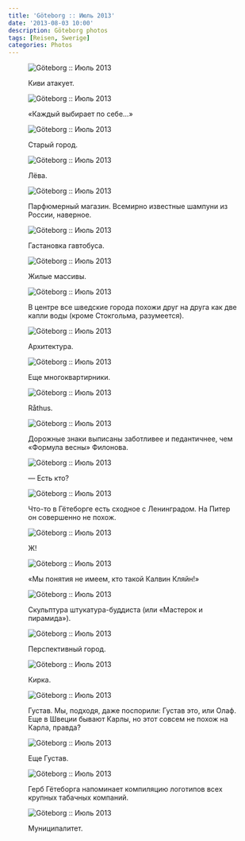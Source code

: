 ```yaml
---
title: 'Göteborg :: Июль 2013'
date: '2013-08-03 10:00'
description: Göteborg photos
tags: [Reisen, Swerige]
categories: Photos
---
```

<figure>
	<img src="{{urls.media}}/1375557909913-600.jpeg" alt="Göteborg :: Июль 2013" />
	<figcaption><p>Киви атакует.</p></figcaption>
</figure>

<figure>
	<img src="{{urls.media}}/1375557915587-600.jpeg" alt="Göteborg :: Июль 2013" />
	<figcaption><p>«Каждый выбирает по себе…»</p></figcaption>
</figure>

<figure>
	<img src="{{urls.media}}/1375557920667-600.jpeg" alt="Göteborg :: Июль 2013" />
	<figcaption><p>Старый город.</p></figcaption>
</figure>

<figure>
	<img src="{{urls.media}}/1375557925897-600.jpeg" alt="Göteborg :: Июль 2013" />
	<figcaption><p>Лёва.</p></figcaption>
</figure>

<figure>
	<img src="{{urls.media}}/1375557930916-600.jpeg" alt="Göteborg :: Июль 2013" />
	<figcaption><p>Парфюмерный магазин. Всемирно известные шампуни из России, наверное.</p></figcaption>
</figure>

<figure>
	<img src="{{urls.media}}/1375557935560-600.jpeg" alt="Göteborg :: Июль 2013" />
	<figcaption><p>Гастановка гавтобуса.</p></figcaption>
</figure>

<figure>
	<img src="{{urls.media}}/1375557939152-600.jpeg" alt="Göteborg :: Июль 2013" />
	<figcaption><p>Жилые массивы.</p></figcaption>
</figure>

<figure>
	<img src="{{urls.media}}/1375557943109-600.jpeg" alt="Göteborg :: Июль 2013" />
	<figcaption><p>В центре все шведские города похожи друг на друга как две капли воды (кроме Стокгольма, разумеется). </p></figcaption>
</figure>

<figure>
	<img src="{{urls.media}}/1375557947109-600.jpeg" alt="Göteborg :: Июль 2013" />
	<figcaption><p>Архитектура.</p></figcaption>
</figure>

<figure>
	<img src="{{urls.media}}/1375557950852-600.jpeg" alt="Göteborg :: Июль 2013" />
	<figcaption><p>Еще многоквартирники.</p></figcaption>
</figure>

<figure>
	<img src="{{urls.media}}/1375557954374-600.jpeg" alt="Göteborg :: Июль 2013" />
	<figcaption><p>Råthus.</p></figcaption>
</figure>

<figure>
	<img src="{{urls.media}}/1375557958086-600.jpeg" alt="Göteborg :: Июль 2013" />
	<figcaption><p>Дорожные знаки выписаны заботливее и педантичнее, чем «Формула весны» Филонова.</p></figcaption>
</figure>

<figure>
	<img src="{{urls.media}}/1375557962820-600.jpeg" alt="Göteborg :: Июль 2013" />
	<figcaption><p>— Есть кто?</p></figcaption>
</figure>

<figure>
	<img src="{{urls.media}}/1375557966680-600.jpeg" alt="Göteborg :: Июль 2013" />
	<figcaption><p>Что-то в Гётеборге есть сходное с Ленинградом. На Питер он совершенно не похож.</p></figcaption>
</figure>

<figure>
	<img src="{{urls.media}}/1375557970488-600.jpeg" alt="Göteborg :: Июль 2013" />
	<figcaption><p>Ж!</p></figcaption>
</figure>

<figure>
	<img src="{{urls.media}}/1375557974034-600.jpeg" alt="Göteborg :: Июль 2013" />
	<figcaption><p>«Мы понятия не имеем, кто такой Калвин Кляйн!»</p></figcaption>
</figure>

<figure>
	<img src="{{urls.media}}/1375557978421-600.jpeg" alt="Göteborg :: Июль 2013" />
	<figcaption><p>Скульптура штукатура-буддиста (или «Мастерок и пирамида»).</p></figcaption>
</figure>

<figure>
	<img src="{{urls.media}}/1375557981928-600.jpeg" alt="Göteborg :: Июль 2013" />
	<figcaption><p>Перспективный город.</p></figcaption>
</figure>

<figure>
	<img src="{{urls.media}}/1375557985739-600.jpeg" alt="Göteborg :: Июль 2013" />
	<figcaption><p>Кирка.</p></figcaption>
</figure>

<figure>
	<img src="{{urls.media}}/1375557989517-600.jpeg" alt="Göteborg :: Июль 2013" />
	<figcaption><p>Густав. Мы, подходя, даже поспорили: Густав это, или Олаф. Еще в Швеции бывают Карлы, но этот совсем не похож на Карла, правда?</p></figcaption>
</figure>

<figure>
	<img src="{{urls.media}}/1375557993325-600.jpeg" alt="Göteborg :: Июль 2013" />
	<figcaption><p>Еще Густав.</p></figcaption>
</figure>

<figure>
	<img src="{{urls.media}}/1375557997733-600.jpeg" alt="Göteborg :: Июль 2013" />
	<figcaption><p>Герб Гётеборга напоминает компиляцию логотипов всех крупных табачных компаний.</p></figcaption>
</figure>

<figure>
	<img src="{{urls.media}}/1375558001601-600.jpeg" alt="Göteborg :: Июль 2013" />
	<figcaption><p>Муниципалитет.</p></figcaption>
</figure>
